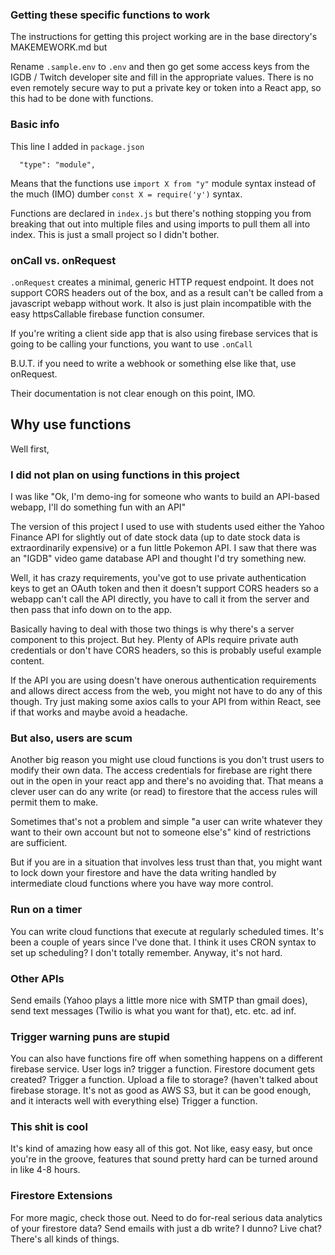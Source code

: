 ### Getting these specific functions to work

The instructions for getting this project working are in the base directory's MAKEMEWORK.md but

Rename `.sample.env` to `.env` and then go get some access keys from the IGDB / Twitch developer site and fill in the appropriate values. There is no even remotely secure way to put a private key or token into a React app, so this had to be done with functions.

### Basic info

This line I added in `package.json`

`  "type": "module",`

Means that the functions use `import X from "y"` module syntax instead of the much (IMO) dumber `const X = require('y')` syntax.

Functions are declared in `index.js` but there's nothing stopping you from breaking that out into multiple files and using imports to pull them all into index. This is just a small project so I didn't bother.

### onCall vs. onRequest

`.onRequest` creates a minimal, generic HTTP request endpoint. It does not support CORS headers out of the box, and as a result can't be called from a javascript webapp without work. It also is just plain incompatible with the easy httpsCallable firebase function consumer.

If you're writing a client side app that is also using firebase services that is going to be calling your functions, you want to use `.onCall`

B.U.T. if you need to write a webhook or something else like that, use onRequest.

Their documentation is not clear enough on this point, IMO.

## Why use functions

Well first,
### I did not plan on using functions in this project

I was like "Ok, I'm demo-ing for someone who wants to build an API-based webapp, I'll do something fun with an API"

The version of this project I used to use with students used either the Yahoo Finance API for slightly out of date stock data (up to date stock data is extraordinarily expensive) or a fun little Pokemon API. I saw that there was an "IGDB" video game database API and thought I'd try something new.

Well, it has crazy requirements, you've got to use private authentication keys to get an OAuth token and then it doesn't support CORS headers so a webapp can't call the API directly, you have to call it from the server and then pass that info down on to the app.

Basically having to deal with those two things is why there's a server component to this project. But hey. Plenty of APIs require private auth credentials or don't have CORS headers, so this is probably useful example content.

If the API you are using doesn't have onerous authentication requirements and allows direct access from the web, you might not have to do any of this though. Try just making some axios calls to your API from within React, see if that works and maybe avoid a headache.

### But also, users are scum

Another big reason you might use cloud functions is you don't trust users to modify their own data. The access credentials for firebase are right there out in the open in your react app and there's no avoiding that. That means a clever user can do any write (or read) to firestore that the access rules will permit them to make.

Sometimes that's not a problem and simple "a user can write whatever they want to their own account but not to someone else's" kind of restrictions are sufficient.

But if you are in a situation that involves less trust than that, you might want to lock down your firestore and have the data writing handled by intermediate cloud functions where you have way more control.

### Run on a timer

You can write cloud functions that execute at regularly scheduled times. It's been a couple of years since I've done that. I think it uses CRON syntax to set up scheduling? I don't totally remember. Anyway, it's not hard.

### Other APIs

Send emails (Yahoo plays a little more nice with SMTP than gmail does), send text messages (Twilio is what you want for that), etc. etc. ad inf.

### Trigger warning puns are stupid

You can also have functions fire off when something happens on a different firebase service. User logs in? trigger a function. Firestore document gets created? Trigger a function. Upload a file to storage? (haven't talked about firebase storage. It's not as good as AWS S3, but it can be good enough, and it interacts well with everything else) Trigger a function.

### This shit is cool

It's kind of amazing how easy all of this got. Not like, easy easy, but once you're in the groove, features that sound pretty hard can be turned around in like 4-8 hours.

### Firestore Extensions

For more magic, check those out. Need to do for-real serious data analytics of your firestore data? Send emails with just a db write? I dunno? Live chat? There's all kinds of things.